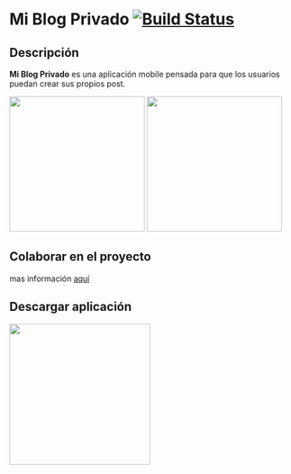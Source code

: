 # Mi Blog Privado [![Build Status](https://app.bitrise.io/app/7c9bad2735acff39/status.svg?token=W3pzd_ZQ8zh9C48rIXlipQ&branch=development)](https://app.bitrise.io/app/7c9bad2735acff39)

## Descripción
**Mi Blog Privado** es una aplicación mobile pensada para que los usuarios puedan crear sus propios post.

<p float="left">
<img src="https://github.com/PracticaDS/s1-2020-tp-grupo2/blob/update_readme/imagenes-app/list_post.png" width="240" height="auto">
<img src="https://github.com/PracticaDS/s1-2020-tp-grupo2/blob/update_readme/imagenes-app/edit.png" width="240" height="auto">
</p>

## Colaborar en el proyecto
mas información [aquí](https://github.com/PracticaDS/s1-2020-tp-grupo2/blob/development/CONTRIBUCIONES.md)

## Descargar aplicación

<a href="https://play.google.com/store/apps/details?id=ar.edu.unq.pdes.myprivateblog.full">
<img src="https://github.com/steverichey/google-play-badge-svg/blob/master/img/es_get.svg" width="250">
</a>
